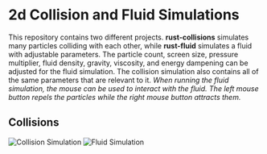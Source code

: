 # 2d Collision and Fluid Simulations
This repository contains two different projects. **rust-collisions** simulates many particles colliding with each other, while **rust-fluid** simulates a fluid with adjustable parameters. The particle count, screen size, pressure multiplier, fluid density, gravity, viscosity, and energy dampening can be adjusted for the fluid simulation. The collision simulation also contains all of the same parameters that are relevant to it.
*When running the fluid simulation, the mouse can be used to interact with the fluid. The left mouse button repels the particles while the right mouse button attracts them.*

## Collisions
![Collision Simulation](https://github.com/Snowplou/Physics-Simulations/blob/main/public/CollisionReadMe.png?raw=true)
![Fluid Simulation](https://github.com/Snowplou/Physics-Simulations/blob/main/public/FluidReadMe.png?raw=true)
